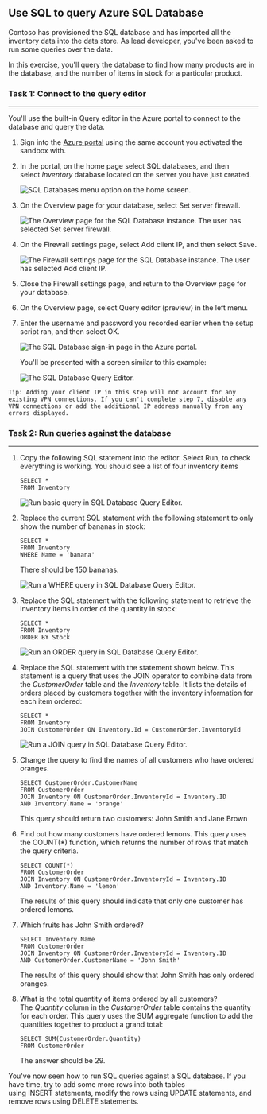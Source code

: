 ## Use SQL to query Azure SQL Database

Contoso has provisioned the SQL database and has imported all the inventory data into the data store. As lead developer, you've been asked to run some queries over the data.

In this exercise, you'll query the database to find how many products are in the database, and the number of items in stock for a particular product.

### Task 1: Connect to the query editor
---------------------------

You'll use the built-in Query editor in the Azure portal to connect to the database and query the data.

1.  Sign into the [Azure portal](https://portal.azure.com/learn.docs.microsoft.com) using the same account you activated the sandbox with.

2.  In the portal, on the home page select SQL databases, and then select *Inventory* database located on the server you have just created.

    ![SQL Databases menu option on the home screen.](https://docs.microsoft.com/en-us/learn/wwl-data-ai/query-relational-data/media/6-select-sql-datbases.png)

3.  On the Overview page for your database, select Set server firewall.

    ![The Overview page for the SQL Database instance. The user has selected Set server firewall.](https://docs.microsoft.com/en-us/learn/wwl-data-ai/query-relational-data/media/6-server-firewall.png)

4.  On the Firewall settings page, select Add client IP, and then select Save.

    ![The Firewall settings page for the SQL Database instance. The user has selected Add client IP.](https://docs.microsoft.com/en-us/learn/wwl-data-ai/query-relational-data/media/6-set-client-ip.png)

5.  Close the Firewall settings page, and return to the Overview page for your database.

6.  On the Overview page, select Query editor (preview) in the left menu.

7.  Enter the username and password you recorded earlier when the setup script ran, and then select OK.

    ![The SQL Database sign-in page in the Azure portal.](https://docs.microsoft.com/en-us/learn/wwl-data-ai/query-relational-data/media/6-query-editor-login.png)

    You'll be presented with a screen similar to this example:

    ![The SQL Database Query Editor.](https://docs.microsoft.com/en-us/learn/wwl-data-ai/query-relational-data/media/6-simple-ui-query.png)

```
Tip: Adding your client IP in this step will not account for any existing VPN connections. If you can't complete step 7, disable any VPN connections or add the additional IP address manually from any errors displayed.
```


### Task 2: Run queries against the database
--------------------------------

1.  Copy the following SQL statement into the editor. Select Run, to check everything is working. You should see a list of four inventory items

    ```
    SELECT *
    FROM Inventory

    ```

    ![Run basic query in SQL Database Query Editor.](https://docs.microsoft.com/en-us/learn/wwl-data-ai/query-relational-data/media/6-run-basic-query.png)

2.  Replace the current SQL statement with the following statement to only show the number of bananas in stock:

    ```
    SELECT *
    FROM Inventory
    WHERE Name = 'banana'

    ```

    There should be 150 bananas.

    ![Run a WHERE query in SQL Database Query Editor.](https://docs.microsoft.com/en-us/learn/wwl-data-ai/query-relational-data/media/6-select-where-sql-databases.png)

3.  Replace the SQL statement with the following statement to retrieve the inventory items in order of the quantity in stock:

    ```
    SELECT *
    FROM Inventory
    ORDER BY Stock

    ```

    ![Run an ORDER query in SQL Database Query Editor.](https://docs.microsoft.com/en-us/learn/wwl-data-ai/query-relational-data/media/6-select-order-sql-databases.png)

4.  Replace the SQL statement with the statement shown below. This statement is a query that uses the JOIN operator to combine data from the *CustomerOrder* table and the *Inventory* table. It lists the details of orders placed by customers together with the inventory information for each item ordered:

    ```
    SELECT *
    FROM Inventory
    JOIN CustomerOrder ON Inventory.Id = CustomerOrder.InventoryId

    ```

    ![Run a JOIN query in SQL Database Query Editor.](https://docs.microsoft.com/en-us/learn/wwl-data-ai/query-relational-data/media/6-select-join-sql-databases.png)

5.  Change the query to find the names of all customers who have ordered oranges.
  
    ```
    SELECT CustomerOrder.CustomerName
    FROM CustomerOrder
    JOIN Inventory ON CustomerOrder.InventoryId = Inventory.ID
    AND Inventory.Name = 'orange'

    ```

    This query should return two customers: John Smith and Jane Brown

6.  Find out how many customers have ordered lemons. This query uses the COUNT(*) function, which returns the number of rows that match the query criteria.

    ```
    SELECT COUNT(*)
    FROM CustomerOrder
    JOIN Inventory ON CustomerOrder.InventoryId = Inventory.ID
    AND Inventory.Name = 'lemon'

    ```

    The results of this query should indicate that only one customer has ordered lemons.

7.  Which fruits has John Smith ordered?

    ```
    SELECT Inventory.Name
    FROM CustomerOrder
    JOIN Inventory ON CustomerOrder.InventoryId = Inventory.ID
    AND CustomerOrder.CustomerName = 'John Smith'

    ```

    The results of this query should show that John Smith has only ordered oranges.

8.  What is the total quantity of items ordered by all customers? The *Quantity* column in the *CustomerOrder* table contains the quantity for each order. This query uses the SUM aggregate function to add the quantities together to product a grand total:

    ```
    SELECT SUM(CustomerOrder.Quantity)
    FROM CustomerOrder

    ```

    The answer should be 29.

You've now seen how to run SQL queries against a SQL database. If you have time, try to add some more rows into both tables using INSERT statements, modify the rows using UPDATE statements, and remove rows using DELETE statements.
